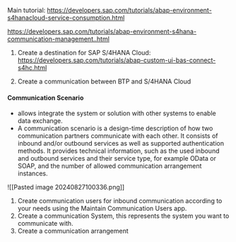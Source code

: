 Main tutorial: https://developers.sap.com/tutorials/abap-environment-s4hanacloud-service-consumption.html


https://developers.sap.com/tutorials/abap-environment-s4hana-communication-management..html
1) Create a destination for SAP S/4HANA Cloud: https://developers.sap.com/tutorials/abap-custom-ui-bas-connect-s4hc.html

2) Create a communication between BTP and S/4HANA Cloud 
#### Communication Scenario

+ allows integrate the system or solution with other systems to enable data exchange.
+ A communication scenario is a design-time description of how two communication partners communicate with each other. It consists of inbound and/or outbound services as well as supported authentication methods. It provides technical information, such as the used inbound and outbound services and their service type, for example OData or SOAP, and the number of allowed communication arrangement instances.

![[Pasted image 20240827100336.png]]

1) Create communication users for inbound communication according to your needs using the Maintain Communication Users app. 
2) Create a communication System, this represents the system you want to communicate with. 
3) Create a communication arrangement 